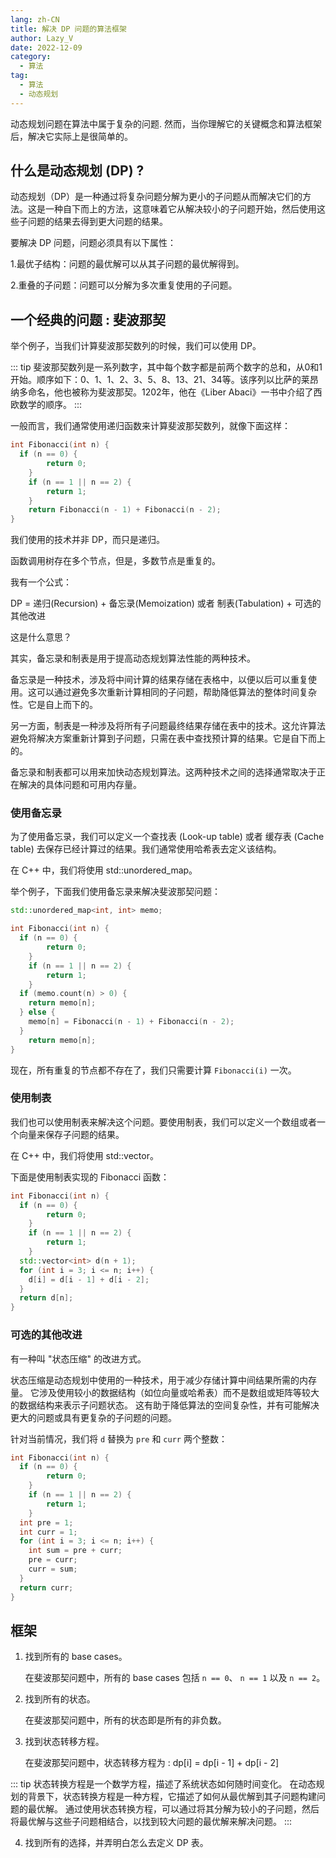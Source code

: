 ```yaml
---
lang: zh-CN
title: 解决 DP 问题的算法框架
author: Lazy_V
date: 2022-12-09
category:
  - 算法
tag:
  - 算法
  - 动态规划
---
```


动态规划问题在算法中属于复杂的问题. 然而，当你理解它的关键概念和算法框架后，解决它实际上是很简单的。

<!-- more -->

## 什么是动态规划 (DP) ?

动态规划（DP）是一种通过将复杂问题分解为更小的子问题从而解决它们的方法。这是一种自下而上的方法，这意味着它从解决较小的子问题开始，然后使用这些子问题的结果去得到更大问题的结果。

要解决 DP 问题，问题必须具有以下属性：

1.最优子结构：问题的最优解可以从其子问题的最优解得到。

2.重叠的子问题：问题可以分解为多次重复使用的子问题。

## 一个经典的问题 : 斐波那契

举个例子，当我们计算斐波那契数列的时候，我们可以使用 DP。

::: tip
斐波那契数列是一系列数字，其中每个数字都是前两个数字的总和，从0和1开始。顺序如下：0、1、1、2、3、5、8、13、21、34等。该序列以比萨的莱昂纳多命名，他也被称为斐波那契。1202年，他在《Liber Abaci》一书中介绍了西欧数学的顺序。
:::

一般而言，我们通常使用递归函数来计算斐波那契数列，就像下面这样：

```cpp
int Fibonacci(int n) {
  if (n == 0) {
		return 0;
	}
	if (n == 1 || n == 2) {
		return 1;
	}
	return Fibonacci(n - 1) + Fibonacci(n - 2);
}
```

我们使用的技术并非 DP，而只是递归。

函数调用树存在多个节点，但是，多数节点是重复的。

我有一个公式：

DP = 递归(Recursion) + 备忘录(Memoization) 或者 制表(Tabulation) + 可选的其他改进

这是什么意思？

其实，备忘录和制表是用于提高动态规划算法性能的两种技术。

备忘录是一种技术，涉及将中间计算的结果存储在表格中，以便以后可以重复使用。这可以通过避免多次重新计算相同的子问题，帮助降低算法的整体时间复杂性。它是自上而下的。

另一方面，制表是一种涉及将所有子问题最终结果存储在表中的技术。这允许算法避免将解决方案重新计算到子问题，只需在表中查找预计算的结果。它是自下而上的。

备忘录和制表都可以用来加快动态规划算法。这两种技术之间的选择通常取决于正在解决的具体问题和可用内存量。

### 使用备忘录

为了使用备忘录，我们可以定义一个查找表 (Look-up table) 或者 缓存表 (Cache table) 去保存已经计算过的结果。我们通常使用哈希表去定义该结构。

在 C++ 中，我们将使用 std::unordered_map。

举个例子，下面我们使用备忘录来解决斐波那契问题：

```cpp
std::unordered_map<int, int> memo;

int Fibonacci(int n) {
  if (n == 0) {
		return 0;
	}
	if (n == 1 || n == 2) {
		return 1;
	}
  if (memo.count(n) > 0) {
    return memo[n];
  } else {
    memo[n] = Fibonacci(n - 1) + Fibonacci(n - 2);
  }
	return memo[n];
}
```

现在，所有重复的节点都不存在了，我们只需要计算 `Fibonacci(i)` 一次。

### 使用制表

我们也可以使用制表来解决这个问题。要使用制表，我们可以定义一个数组或者一个向量来保存子问题的结果。

在 C++ 中，我们将使用 std::vector。

下面是使用制表实现的 Fibonacci 函数：

```cpp
int Fibonacci(int n) {
  if (n == 0) {
		return 0;
	}
	if (n == 1 || n == 2) {
		return 1;
	}
  std::vector<int> d(n + 1);
  for (int i = 3; i <= n; i++) {
    d[i] = d[i - 1] + d[i - 2];
  }
  return d[n];
}
```

### 可选的其他改进

有一种叫 "状态压缩" 的改进方式。

状态压缩是动态规划中使用的一种技术，用于减少存储计算中间结果所需的内存量。
它涉及使用较小的数据结构（如位向量或哈希表）而不是数组或矩阵等较大的数据结构来表示子问题状态。
这有助于降低算法的空间复杂性，并有可能解决更大的问题或具有更复杂的子问题的问题。

针对当前情况，我们将 `d` 替换为 `pre` 和 `curr` 两个整数：

```cpp
int Fibonacci(int n) {
  if (n == 0) {
		return 0;
	}
	if (n == 1 || n == 2) {
		return 1;
	}
  int pre = 1;
  int curr = 1;
  for (int i = 3; i <= n; i++) {
    int sum = pre + curr;
    pre = curr;
    curr = sum;
  }
  return curr;
}
```

## 框架

1. 找到所有的 base cases。

    在斐波那契问题中，所有的 base cases 包括 `n == 0`、 `n == 1` 以及 `n == 2`。

2. 找到所有的状态。

    在斐波那契问题中，所有的状态即是所有的非负数。

3. 找到状态转移方程。

    在斐波那契问题中，状态转移方程为 : dp[i] = dp[i - 1] + dp[i - 2]

::: tip
状态转换方程是一个数学方程，描述了系统状态如何随时间变化。
在动态规划的背景下，状态转换方程是一种方程，它描述了如何从最优解到其子问题构建问题的最优解。
通过使用状态转换方程，可以通过将其分解为较小的子问题，然后将最优解与这些子问题相结合，以找到较大问题的最优解来解决问题。
:::

4. 找到所有的选择，并弄明白怎么去定义 DP 表。